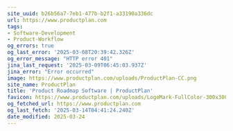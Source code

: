```yaml
---
site_uuid: b26b56a7-7eb1-477b-b2f1-a33190a336dc
url: https://www.productplan.com
tags:
- Software-Development
- Product-Workflow
og_errors: true
og_last_error: '2025-03-08T20:39:42.326Z'
og_error_message: "HTTP error 401"
jina_last_request: '2025-03-09T06:45:03.937Z'
jina_error: "Error occurred"
image: https://www.productplan.com/uploads/ProductPlan-CC.png
site_name: ProductPlan
title: 'Product Roadmap Software | ProductPlan'
favicon: https://www.productplan.com/uploads/LogoMark-FullColor-300x300.png
og_fetched_url: https://www.productplan.com
og_last_fetch: '2025-03-14T04:41:24.240Z'
date_modified: 2025-03-24
---
```




